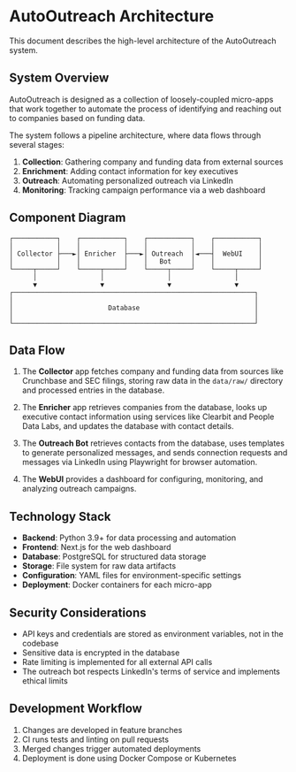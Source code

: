 # AutoOutreach Architecture

This document describes the high-level architecture of the AutoOutreach system.

## System Overview

AutoOutreach is designed as a collection of loosely-coupled micro-apps that work together to automate the process of identifying and reaching out to companies based on funding data.

The system follows a pipeline architecture, where data flows through several stages:

1. **Collection**: Gathering company and funding data from external sources
2. **Enrichment**: Adding contact information for key executives
3. **Outreach**: Automating personalized outreach via LinkedIn
4. **Monitoring**: Tracking campaign performance via a web dashboard

## Component Diagram

```
┌───────────┐    ┌───────────┐    ┌───────────┐    ┌───────────┐
│           │    │           │    │           │    │           │
│ Collector ├───►│ Enricher  ├───►│ Outreach  │◄───┤  WebUI    │
│           │    │           │    │   Bot     │    │           │
└─────┬─────┘    └─────┬─────┘    └─────┬─────┘    └─────┬─────┘
      │                │                │                │
      ▼                ▼                ▼                ▼
┌─────────────────────────────────────────────────────────────┐
│                                                             │
│                        Database                             │
│                                                             │
└─────────────────────────────────────────────────────────────┘
```

## Data Flow

1. The **Collector** app fetches company and funding data from sources like Crunchbase and SEC filings, storing raw data in the `data/raw/` directory and processed entries in the database.

2. The **Enricher** app retrieves companies from the database, looks up executive contact information using services like Clearbit and People Data Labs, and updates the database with contact details.

3. The **Outreach Bot** retrieves contacts from the database, uses templates to generate personalized messages, and sends connection requests and messages via LinkedIn using Playwright for browser automation.

4. The **WebUI** provides a dashboard for configuring, monitoring, and analyzing outreach campaigns.

## Technology Stack

- **Backend**: Python 3.9+ for data processing and automation
- **Frontend**: Next.js for the web dashboard
- **Database**: PostgreSQL for structured data storage
- **Storage**: File system for raw data artifacts
- **Configuration**: YAML files for environment-specific settings
- **Deployment**: Docker containers for each micro-app

## Security Considerations

- API keys and credentials are stored as environment variables, not in the codebase
- Sensitive data is encrypted in the database
- Rate limiting is implemented for all external API calls
- The outreach bot respects LinkedIn's terms of service and implements ethical limits

## Development Workflow

1. Changes are developed in feature branches
2. CI runs tests and linting on pull requests
3. Merged changes trigger automated deployments
4. Deployment is done using Docker Compose or Kubernetes 